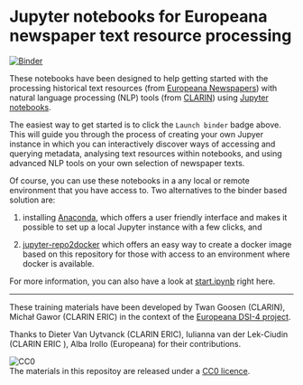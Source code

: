 # Jupyter notebooks for Europeana newspaper text resource processing
[![Binder](https://mybinder.org/badge_logo.svg)](https://mybinder.org/v2/gh/clarin-eric/europeana-newspapers-notebooks/main?labpath=start.ipynb)

These notebooks have been designed to help getting started with the processing historical text resources (from [Europeana Newspapers](https://www.europeana.eu/en/collections/topic/18-newspapers))
with natural language processing (NLP) tools (from [CLARIN](https://www.clarin.eu)) using [Jupyter notebooks](https://jupyter.org/).

The easiest way to get started is to click the `Launch binder` badge above. This will guide you through the process of creating your own Jupyer instance in which you can interactively discover ways of accessing and querying metadata, analysing text resources within notebooks, and using advanced NLP tools on your own selection of newspaper texts.

Of course, you can use these notebooks in a any local or remote environment that you have access to. Two alternatives to the binder based solution are:

1) installing [Anaconda](https://anaconda.org/), which offers a user friendly interface and makes it possible to set up a local Jupyter instance with a few clicks, and

2) [jupyter-repo2docker](https://repo2docker.readthedocs.io/en/latest/) which offers an easy way to create a docker image based on this repository for those with access to an environment where docker is available.

For more information, you can also have a look at [start.ipynb](start.ipynb) right here.

----

These training materials have been developed by Twan Goosen (CLARIN), Michał Gawor (CLARIN ERIC) in the context of the [Europeana DSI-4 project](https://pro.europeana.eu/project/europeana-dsi-4).

Thanks to Dieter Van Uytvanck (CLARIN ERIC), Iulianna van der Lek-Ciudin (CLARIN ERIC ), Alba Irollo (Europeana) for their contributions.

![CC0](https://i.creativecommons.org/p/zero/1.0/88x31.png) \
The materials in this repositoy are released under a [CC0 licence](https://creativecommons.org/share-your-work/public-domain/cc0/).
